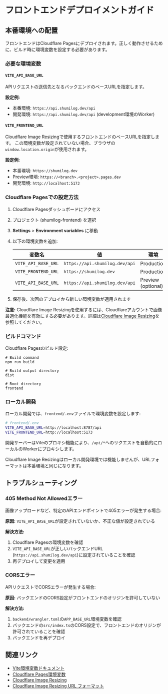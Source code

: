 # フロントエンドデプロイメントガイド

## 本番環境への配置

フロントエンドはCloudflare Pagesにデプロイされます。正しく動作させるために、ビルド時に環境変数を設定する必要があります。

### 必要な環境変数

#### `VITE_API_BASE_URL`

APIリクエストの送信先となるバックエンドのベースURLを指定します。

**設定例:**
- 本番環境: `https://api.shumilog.dev/api`
- 開発環境: `https://api.shumilog.dev/api` (development環境のWorker)

#### `VITE_FRONTEND_URL`

Cloudflare Image Resizingで使用するフロントエンドのベースURLを指定します。
この環境変数が設定されていない場合、ブラウザの`window.location.origin`が使用されます。

**設定例:**
- 本番環境: `https://shumilog.dev`
- Preview環境: `https://<branch>.<project>.pages.dev`
- 開発環境: `http://localhost:5173`

### Cloudflare Pagesでの設定方法

1. Cloudflare Pagesダッシュボードにアクセス
2. プロジェクト (shumilog-frontend) を選択
3. **Settings** > **Environment variables** に移動
4. 以下の環境変数を追加:

   | 変数名 | 値 | 環境 |
   |--------|-----|------|
   | `VITE_API_BASE_URL` | `https://api.shumilog.dev/api` | Production |
   | `VITE_FRONTEND_URL` | `https://shumilog.dev` | Production |
   | `VITE_API_BASE_URL` | `https://api.shumilog.dev/api` | Preview (optional) |

5. 保存後、次回のデプロイから新しい環境変数が適用されます

**注意:** Cloudflare Image Resizingを使用するには、Cloudflareアカウントで画像最適化機能を有効にする必要があります。詳細は[Cloudflare Image Resizing](https://developers.cloudflare.com/images/transform-images/)を参照してください。

### ビルドコマンド

Cloudflare Pagesのビルド設定:

```
# Build command
npm run build

# Build output directory
dist

# Root directory
frontend
```

### ローカル開発

ローカル開発では、`frontend/.env`ファイルで環境変数を設定します:

```bash
# frontend/.env
VITE_API_BASE_URL=http://localhost:8787/api
VITE_FRONTEND_URL=http://localhost:5173
```

開発サーバーはViteのプロキシ機能により、`/api/*`へのリクエストを自動的にローカルのWorkerにプロキシします。

Cloudflare Image Resizingはローカル開発環境では機能しませんが、URLフォーマットは本番環境と同じになります。

## トラブルシューティング

### 405 Method Not Allowedエラー

画像アップロードなど、特定のAPIエンドポイントで405エラーが発生する場合:

**原因:** `VITE_API_BASE_URL`が設定されていないか、不正な値が設定されている

**解決方法:**
1. Cloudflare Pagesの環境変数を確認
2. `VITE_API_BASE_URL`が正しいバックエンドURL (`https://api.shumilog.dev/api`)に設定されていることを確認
3. 再デプロイして変更を適用

### CORSエラー

APIリクエストでCORSエラーが発生する場合:

**原因:** バックエンドのCORS設定がフロントエンドのオリジンを許可していない

**解決方法:**
1. `backend/wrangler.toml`の`APP_BASE_URL`環境変数を確認
2. バックエンドの`src/index.ts`のCORS設定で、フロントエンドのオリジンが許可されていることを確認
3. バックエンドを再デプロイ

## 関連リンク

- [Vite環境変数ドキュメント](https://vitejs.dev/guide/env-and-mode.html)
- [Cloudflare Pages環境変数](https://developers.cloudflare.com/pages/configuration/build-configuration/#environment-variables)
- [Cloudflare Image Resizing](https://developers.cloudflare.com/images/transform-images/)
- [Cloudflare Image Resizing URL フォーマット](https://developers.cloudflare.com/images/transform-images/transform-via-url/)
